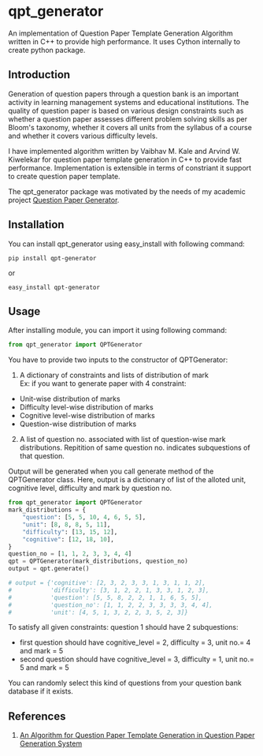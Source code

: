 # qpt_generator
An implementation of Question Paper Template Generation Algorithm written in C++ to provide high performance. It uses Cython internally to create python package.

## Introduction
Generation of question papers through a question bank is an important activity in learning management systems and educational institutions. The quality of question paper is based on various design constraints such as whether a question paper assesses different problem solving skills as per Bloom's taxonomy, whether it covers all units from the syllabus of a course and whether it covers various difficulty levels.

I have implemented algorithm written by Vaibhav M. Kale and Arvind W. Kiwelekar for question paper template generation in C++ to provide fast performance. Implementation is extensible in terms of constriant it support to create question paper template.

The qpt_generator package was motivated by the needs of my academic project [Question Paper Generator](https://github.com/Niraj-Kamdar/question-paper-generator).

## Installation
You can install qpt_generator using easy_install with following command:
```console
pip install qpt-generator
```
or
```console
easy_install qpt-generator
```
## Usage
After installing module, you can import it using following command:
```python
from qpt_generator import QPTGenerator
```
You have to provide two inputs to the constructor of QPTGenerator:
  1. A dictionary of constraints and lists of distribution of mark</br>
     Ex: if you want to generate paper with 4 constraint: 
  - Unit-wise distribution of marks
  - Difficulty level-wise distribution of marks
  - Cognitive level-wise distribution of marks
  - Question-wise distribution of marks
  2. A list of question no. associated with list of question-wise mark distributions. Repitition of same question no. indicates subquestions of that question.

Output will be generated when you call generate method of the QPTGenerator class. Here, output is a dictionary of list of the alloted unit, cognitive level, difficulty and mark by question no. 

```python
from qpt_generator import QPTGenerator
mark_distributions = {
    "question": [5, 5, 10, 4, 6, 5, 5],
    "unit": [8, 8, 8, 5, 11],
    "difficulty": [13, 15, 12],
    "cognitive": [12, 18, 10],
}
question_no = [1, 1, 2, 3, 3, 4, 4]
qpt = QPTGenerator(mark_distributions, question_no)
output = qpt.generate()

# output = {'cognitive': [2, 3, 2, 3, 3, 1, 3, 1, 1, 2],
#           'difficulty': [3, 1, 2, 2, 1, 3, 3, 1, 2, 3],
#           'question': [5, 5, 8, 2, 2, 1, 1, 6, 5, 5],
#           'question_no': [1, 1, 2, 2, 3, 3, 3, 3, 4, 4],
#           'unit': [4, 5, 1, 3, 2, 2, 3, 5, 2, 3]}
```
To satisfy all given constraints: 
question 1 should have 2 subquestions: 
- first question should have cognitive_level = 2, difficulty = 3, unit no.= 4 and mark = 5
- second question should have cognitive_level = 3, difficulty = 1, unit no.= 5 and mark = 5

You can randomly select this kind of questions from your question bank database if it exists. 

## References
1) [An Algorithm for Question Paper Template
Generation in Question Paper Generation System](https://ieeexplore.ieee.org/document/6557281?arnumber=6557281&tag=1)
